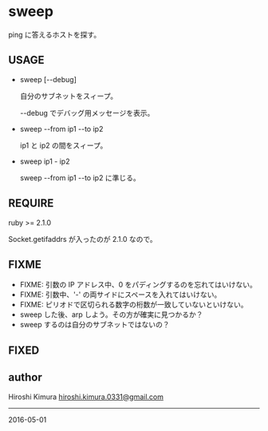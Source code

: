 # sweep

ping に答えるホストを探す。

## USAGE

* sweep [--debug]

    自分のサブネットをスィープ。

    --debug でデバッグ用メッセージを表示。

* sweep --from ip1 --to ip2

    ip1 と ip2 の間をスィープ。

* sweep ip1 - ip2

    sweep --from ip1 --to ip2 に準じる。

## REQUIRE

ruby >= 2.1.0

Socket.getifaddrs が入ったのが 2.1.0 なので。

## FIXME

* FIXME: 引数の IP アドレス中、0 をパディングするのを忘れてはいけない。
* FIXME: 引数中、'-' の両サイドにスペースを入れてはいけない。
* FIXME: ピリオドで区切られる数字の桁数が一致していないといけない。
* sweep した後、arp しよう。その方が確実に見つかるか？
* sweep するのは自分のサブネットではないの？

## FIXED

## author

Hiroshi Kimura <hiroshi.kimura.0331@gmail.com>

---
2016-05-01
